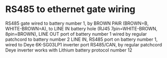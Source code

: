 # RS485 to ethernet gate wiring

RS485 gate wired to battery number 1, by BROWN PAIR (BROWN=B, WHITE-BROWN=A), to LINE IN battery hole (RJ45 7pin=WHITE-BROWN, 8pin=BROWN), LINE OUT port of battery number 1 wired by regular patchcord to battery number 2 LINE IN, RS485 port on battery number 1, wired to Deye 6K-SG03LP1 inverter port RS485/CAN, by regular patchcord </br>
Deye inverter works with Lithium battery protocol number 12 </br>
